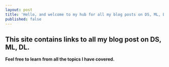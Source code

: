 ```yaml
---
layout: post
title: 'Hello, and welcome to my hub for all my blog posts on DS, ML, DL and more!!'
published: false
---
```



## This site contains links to all my blog post on DS, ML, DL. 

**Feel free to learn from all the topics I have covered.**

